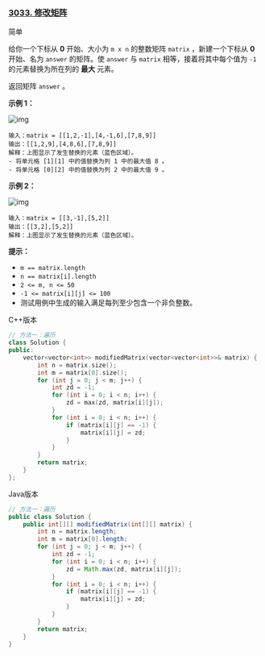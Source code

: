 ### [3033. 修改矩阵](https://leetcode.cn/problems/modify-the-matrix/)

简单

给你一个下标从 **0** 开始、大小为 `m x n` 的整数矩阵 `matrix` ，新建一个下标从 **0** 开始、名为 `answer` 的矩阵。使 `answer` 与 `matrix` 相等，接着将其中每个值为 `-1` 的元素替换为所在列的 **最大** 元素。

返回矩阵 `answer` 。

**示例 1：**

![img](https://assets.leetcode.com/uploads/2023/12/24/matrix1.png)

```
输入：matrix = [[1,2,-1],[4,-1,6],[7,8,9]]
输出：[[1,2,9],[4,8,6],[7,8,9]]
解释：上图显示了发生替换的元素（蓝色区域）。
- 将单元格 [1][1] 中的值替换为列 1 中的最大值 8 。
- 将单元格 [0][2] 中的值替换为列 2 中的最大值 9 。
```

**示例 2：**

![img](https://assets.leetcode.com/uploads/2023/12/24/matrix2.png)

```
输入：matrix = [[3,-1],[5,2]]
输出：[[3,2],[5,2]]
解释：上图显示了发生替换的元素（蓝色区域）。
```

**提示：**

- `m == matrix.length`
- `n == matrix[i].length`
- `2 <= m, n <= 50`
- `-1 <= matrix[i][j] <= 100`
- 测试用例中生成的输入满足每列至少包含一个非负整数。

C++版本

```c++
// 方法一：遍历
class Solution {
public:
    vector<vector<int>> modifiedMatrix(vector<vector<int>>& matrix) {
        int n = matrix.size();
        int m = matrix[0].size();
        for (int j = 0; j < m; j++) {
            int zd = -1;
            for (int i = 0; i < n; i++) {
                zd = max(zd, matrix[i][j]);
            }
            for (int i = 0; i < n; i++) {
                if (matrix[i][j] == -1) {
                    matrix[i][j] = zd;
                }
            }
        }
        return matrix;
    }
};
```

Java版本

```java
// 方法一：遍历
public class Solution {
    public int[][] modifiedMatrix(int[][] matrix) {
        int n = matrix.length; 
        int m = matrix[0].length; 
        for (int j = 0; j < m; j++) {
            int zd = -1; 
            for (int i = 0; i < n; i++) {
                zd = Math.max(zd, matrix[i][j]); 
            }
            for (int i = 0; i < n; i++) {
                if (matrix[i][j] == -1) {
                    matrix[i][j] = zd; 
                }
            }
        }
        return matrix; 
    }
}
```





